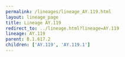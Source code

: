 ```yaml
---
permalink: /lineages/lineage_AY.119.html
layout: lineage_page
title: Lineage AY.119
redirect_to: ../lineage.html?lineage=AY.119
lineage: AY.119
parent: B.1.617.2
children: ['AY.119', 'AY.119.1']
---
```

